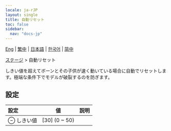 ```yaml
---
locale: ja-rJP
layout: single
title: 自動リセット
toc: false
sidebar:
  nav: "docs-jp"
---
```

[Eng](/dancexr/menu/2025.5/stage/auto_reset) | [繁中](/tw/dancexr/menu/2025.5/stage/auto_reset) | [日本語](/jp/dancexr/menu/2025.5/stage/auto_reset) | [한국어](/kr/dancexr/menu/2025.5/stage/auto_reset) | [简中](/zh/dancexr/menu/2025.5/stage/auto_reset)

[ステージ](../menu#ステージ) > 自動リセット

しきい値を超えてボーンとその子供が速く動いている場合に自動でリセットします。極端な条件下でモデルが破裂するのを防ぎます。

## 設定

| 設定 | 値 | 説明 |
| :--- | --- | :--- |
| ⊖ しきい値 | [30] (0 ~ 50) | 
